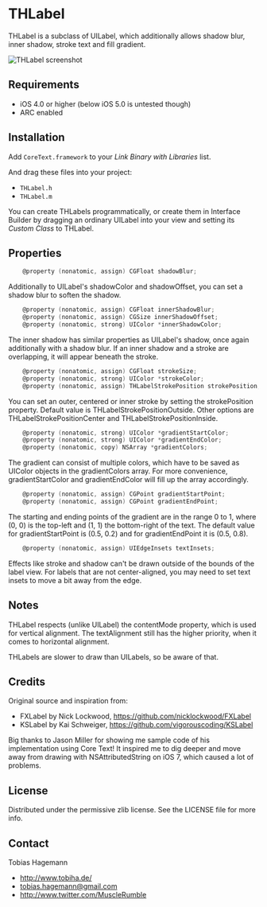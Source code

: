 # THLabel

THLabel is a subclass of UILabel, which additionally allows shadow blur, inner shadow, stroke text and fill gradient.

![THLabel screenshot](https://raw.github.com/MuscleRumble/THLabel/master/screenshot.png "THLabel screenshot")

## Requirements

* iOS 4.0 or higher (below iOS 5.0 is untested though)
* ARC enabled

## Installation

Add `CoreText.framework` to your *Link Binary with Libraries* list.

And drag these files into your project:

- `THLabel.h`
- `THLabel.m`

You can create THLabels programmatically, or create them in Interface Builder by dragging an ordinary UILabel into your view and setting its *Custom Class* to THLabel.

## Properties

``` objective-c
	@property (nonatomic, assign) CGFloat shadowBlur;
```

Additionally to UILabel's shadowColor and shadowOffset, you can set a shadow blur to soften the shadow.

``` objective-c
	@property (nonatomic, assign) CGFloat innerShadowBlur;
	@property (nonatomic, assign) CGSize innerShadowOffset;
	@property (nonatomic, strong) UIColor *innerShadowColor;
```

The inner shadow has similar properties as UILabel's shadow, once again additionally with a shadow blur. If an inner shadow and a stroke are overlapping, it will appear beneath the stroke.

``` objective-c
	@property (nonatomic, assign) CGFloat strokeSize;
	@property (nonatomic, strong) UIColor *strokeColor;
	@property (nonatomic, assign) THLabelStrokePosition strokePosition;
```

You can set an outer, centered or inner stroke by setting the strokePosition property. Default value is THLabelStrokePositionOutside. Other options are THLabelStrokePositionCenter and THLabelStrokePositionInside.

``` objective-c
	@property (nonatomic, strong) UIColor *gradientStartColor;
	@property (nonatomic, strong) UIColor *gradientEndColor;
	@property (nonatomic, copy) NSArray *gradientColors;
```

The gradient can consist of multiple colors, which have to be saved as UIColor objects in the gradientColors array. For more convenience, gradientStartColor and gradientEndColor will fill up the array accordingly.

``` objective-c
	@property (nonatomic, assign) CGPoint gradientStartPoint;
	@property (nonatomic, assign) CGPoint gradientEndPoint;
```

The starting and ending points of the gradient are in the range 0 to 1, where (0, 0) is the top-left and (1, 1) the bottom-right of the text. The default value for gradientStartPoint is (0.5, 0.2) and for gradientEndPoint it is (0.5, 0.8).

``` objective-c
	@property (nonatomic, assign) UIEdgeInsets textInsets;
```

Effects like stroke and shadow can't be drawn outside of the bounds of the label view. For labels that are not center-aligned, you may need to set text insets to move a bit away from the edge.

## Notes

THLabel respects (unlike UILabel) the contentMode property, which is used for vertical alignment. The textAlignment still has the higher priority, when it comes to horizontal alignment.

THLabels are slower to draw than UILabels, so be aware of that.

## Credits

Original source and inspiration from:

- FXLabel by Nick Lockwood, https://github.com/nicklockwood/FXLabel
- KSLabel by Kai Schweiger, https://github.com/vigorouscoding/KSLabel

Big thanks to Jason Miller for showing me sample code of his implementation using Core Text! It inspired me to dig deeper and move away from drawing with NSAttributedString on iOS 7, which caused a lot of problems.

## License

Distributed under the permissive zlib license. See the LICENSE file for more info.

## Contact

Tobias Hagemann

- http://www.tobiha.de/
- tobias.hagemann@gmail.com
- http://www.twitter.com/MuscleRumble